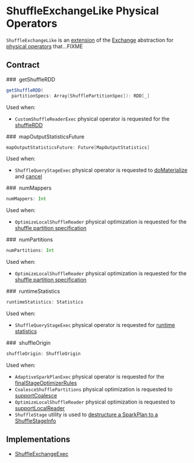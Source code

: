 # ShuffleExchangeLike Physical Operators

`ShuffleExchangeLike` is an [extension](#contract) of the [Exchange](Exchange.md) abstraction for [physical operators](#implementations) that...FIXME

## Contract

### <span id="getShuffleRDD"> getShuffleRDD

```scala
getShuffleRDD(
  partitionSpecs: Array[ShufflePartitionSpec]): RDD[_]
```

Used when:

* `CustomShuffleReaderExec` physical operator is requested for the [shuffleRDD](CustomShuffleReaderExec.md#shuffleRDD)

### <span id="mapOutputStatisticsFuture"> mapOutputStatisticsFuture

```scala
mapOutputStatisticsFuture: Future[MapOutputStatistics]
```

Used when:

* `ShuffleQueryStageExec` physical operator is requested to [doMaterialize](../adaptive-query-execution/ShuffleQueryStageExec.md#doMaterialize) and [cancel](../adaptive-query-execution/ShuffleQueryStageExec.md#cancel)

### <span id="numMappers"> numMappers

```scala
numMappers: Int
```

Used when:

* `OptimizeLocalShuffleReader` physical optimization is requested for the [shuffle partition specification](../adaptive-query-execution/OptimizeLocalShuffleReader.md#getPartitionSpecs)

### <span id="numPartitions"> numPartitions

```scala
numPartitions: Int
```

Used when:

* `OptimizeLocalShuffleReader` physical optimization is requested for the [shuffle partition specification](../adaptive-query-execution/OptimizeLocalShuffleReader.md#getPartitionSpecs)

### <span id="runtimeStatistics"> runtimeStatistics

```scala
runtimeStatistics: Statistics
```

Used when:

* `ShuffleQueryStageExec` physical operator is requested for [runtime statistics](../adaptive-query-execution/ShuffleQueryStageExec.md)

### <span id="shuffleOrigin"> shuffleOrigin

```scala
shuffleOrigin: ShuffleOrigin
```

Used when:

* `AdaptiveSparkPlanExec` physical operator is requested for the [finalStageOptimizerRules](../adaptive-query-execution/AdaptiveSparkPlanExec.md#finalStageOptimizerRules)
* `CoalesceShufflePartitions` physical optimization is requested to [supportCoalesce](../adaptive-query-execution/CoalesceShufflePartitions.md#supportCoalesce)
* `OptimizeLocalShuffleReader` physical optimization is requested to [supportLocalReader](../adaptive-query-execution/OptimizeLocalShuffleReader.md#supportLocalReader)
* `ShuffleStage` utility is used to [destructure a SparkPlan to a ShuffleStageInfo](../adaptive-query-execution/ShuffleStage.md#supportLocalReader)

## Implementations

* [ShuffleExchangeExec](ShuffleExchangeExec.md)
